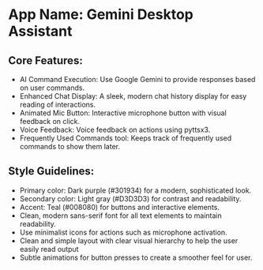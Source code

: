 # **App Name**: Gemini Desktop Assistant

## Core Features:

- AI Command Execution: Use Google Gemini to provide responses based on user commands.
- Enhanced Chat Display: A sleek, modern chat history display for easy reading of interactions.
- Animated Mic Button: Interactive microphone button with visual feedback on click.
- Voice Feedback: Voice feedback on actions using pyttsx3.
- Frequently Used Commands tool: Keeps track of frequently used commands to show them later.

## Style Guidelines:

- Primary color: Dark purple (#301934) for a modern, sophisticated look.
- Secondary color: Light gray (#D3D3D3) for contrast and readability.
- Accent: Teal (#008080) for buttons and interactive elements.
- Clean, modern sans-serif font for all text elements to maintain readability.
- Use minimalist icons for actions such as microphone activation.
- Clean and simple layout with clear visual hierarchy to help the user easily read output
- Subtle animations for button presses to create a smoother feel for user.